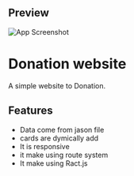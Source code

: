 
## Preview

![App Screenshot](https://i.ibb.co/qxd54zN/Web-capture-26-9-2023-215928-righteous-brothers-surge-sh.jpg)



# Donation website

A simple website to Donation.





 

## Features

- Data come from jason file
- cards are  dymically add
- It is responsive
- it make using route system
- It make using Ract.js

